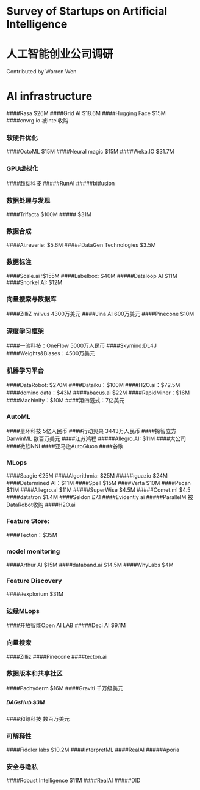 # Survey of Startups on Artificial Intelligence
# 人工智能创业公司调研

Contributed by Warren Wen

# AI infrastructure
####Rasa $26M
####Grid AI $18.6M
####Hugging Face $15M
####cnvrg.io 被intel收购
### 软硬件优化
####OctoML $15M
####Neural magic $15M
####Weka.IO $31.7M
### GPU虚拟化
####趋动科技
#####RunAI 
#####bitfusion
### 数据处理与发现
####Trifacta $100M
##### $31M
### 数据合成
####Ai.reverie: $5.6M
#####DataGen Technologies $3.5M
### 数据标注
####Scale.ai :$155M 
####Labelbox: $40M
#####Dataloop AI $11M
####Snorkel AI: $12M
### 向量搜索与数据库
####ZilliZ milvus 4300万美元
####Jina AI 600万美元
####Pinecone $10M
### 深度学习框架
####一流科技：OneFlow 5000万人民币
####Skymind:DL4J
####Weights&Biases：4500万美元
### 机器学习平台
####DataRobot: $270M 
####Dataiku：$100M
####H2O.ai：$72.5M
####domino data：$43M
####abacus.ai $22M 
####RapidMiner：$16M
####Machinify：$10M
####第四范式：7亿美元
### AutoML
####星环科技 5亿人民币
####行动贝果 3443万人民币
####探智立方 DarwinML 数百万美元
####江苏鸿程
#####Allegro.AI: $11M
####大公司
####微软NNI
####亚马逊AutoGluon
####谷歌
### MLops
####Saagie €25M
####Algorithmia: $25M
#####iguazio $24M
####Determined AI：$11M
####Spell $15M
####Verta $10M
####Pecan $11M
####Allegro.ai  $11M
#####SuperWise $4.5M
#####Comet.ml $4.5
####datatron $1.4M
####Seldon £7.1
####Evidently ai
#####ParallelM 被DataRobot收购
####H2O.ai
### Feature Store:
####Tecton：$35M
### model monitoring
####Arthur AI $15M
####databand.ai $14.5M
####WhyLabs $4M
### Feature Discovery
#####explorium $31M
### 边缘MLops
####开放智能Open AI LAB
#####Deci AI $9.1M
### 向量搜索
####Zilliz
####Pinecone
####tecton.ai
### 数据版本和共享社区
####Pachyderm $16M
####Graviti 千万级美元
##### DAGsHub $3M
####和鲸科技 数百万美元
### 可解释性
####Fiddler labs $10.2M
####InterpretML
####RealAI
#####Aporia
### 安全与隐私
####Robust Intelligence $11M
####RealAI
#####DID
